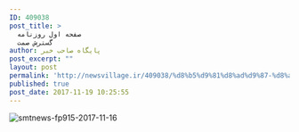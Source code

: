 ```yaml
---
ID: 409038
post_title: >
  صفحه اول روزنامه
  گسترش صمت
author: پایگاه صاحب خبر
post_excerpt: ""
layout: post
permalink: 'http://newsvillage.ir/409038/%d8%b5%d9%81%d8%ad%d9%87-%d8%a7%d9%88%d9%84-%d8%b1%d9%88%d8%b2%d9%86%d8%a7%d9%85%d9%87-%da%af%d8%b3%d8%aa%d8%b1%d8%b4-%d8%b5%d9%85%d8%aa/'
published: true
post_date: 2017-11-19 10:25:55
---
```

<img src="http://sahebkhabar.ir/download?f=2017/11/16/4/631006.jpg" alt="smtnews-fp915-2017-11-16">